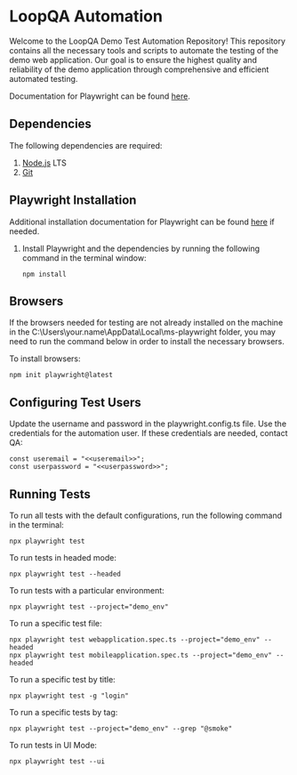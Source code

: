 # LoopQA Automation

Welcome to the LoopQA Demo Test Automation Repository! This repository contains all the necessary tools and scripts to automate the testing of the demo web application. Our goal is to ensure the highest quality and reliability of the demo application through comprehensive and efficient automated testing.

Documentation for Playwright can be found [here](https://playwright.dev/docs/intro).

## Dependencies

The following dependencies are required:

1. [Node.js](https://nodejs.org/en/) LTS
2. [Git](https://git-scm.com/download/win)

## Playwright Installation

Additional installation documentation for Playwright can be found [here](https://playwright.dev/docs/intro#installing-playwright) if needed.

1. Install Playwright and the dependencies by running the following command in the terminal window:

   ```
   npm install
   ```

## Browsers

If the browsers needed for testing are not already installed on the machine in the C:\Users\your.name\AppData\Local\ms-playwright folder, you may need to run the command below in order to install the necessary browsers.

To install browsers:

```
npm init playwright@latest
```

## Configuring Test Users

Update the username and password in the playwright.config.ts file. Use the credentials for the automation user. If these credentials are needed, contact QA:

```
const useremail = "<<useremail>>";
const userpassword = "<<userpassword>>";
```

## Running Tests

To run all tests with the default configurations, run the following command in the terminal:

```
npx playwright test
```

To run tests in headed mode:

```
npx playwright test --headed
```

To run tests with a particular environment:

```
npx playwright test --project="demo_env"
```

To run a specific test file:

```
npx playwright test webapplication.spec.ts --project="demo_env" --headed
npx playwright test mobileapplication.spec.ts --project="demo_env" --headed
```

To run a specific test by title:

```
npx playwright test -g "login"
```

To run a specific tests by tag:

```
npx playwright test --project="demo_env" --grep "@smoke"
```

To run tests in UI Mode:

```
npx playwright test --ui
```
